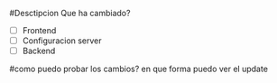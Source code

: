 #Desctipcion
Que ha cambiado?

- [ ] Frontend
- [ ] Configuracion server
- [ ] Backend

#como puedo probar los cambios?
en que forma puedo ver el update
